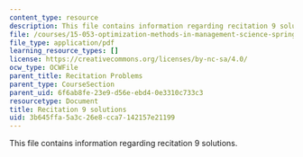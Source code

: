 ```yaml
---
content_type: resource
description: This file contains information regarding recitation 9 solutions.
file: /courses/15-053-optimization-methods-in-management-science-spring-2013/3b645ffa5a3c26e8cca7142157e21199_MIT15_053S13_rec09sol.pdf
file_type: application/pdf
learning_resource_types: []
license: https://creativecommons.org/licenses/by-nc-sa/4.0/
ocw_type: OCWFile
parent_title: Recitation Problems
parent_type: CourseSection
parent_uid: 6f6ab8fe-23e9-d56e-ebd4-0e3310c733c3
resourcetype: Document
title: Recitation 9 solutions
uid: 3b645ffa-5a3c-26e8-cca7-142157e21199
---
```

This file contains information regarding recitation 9 solutions.
